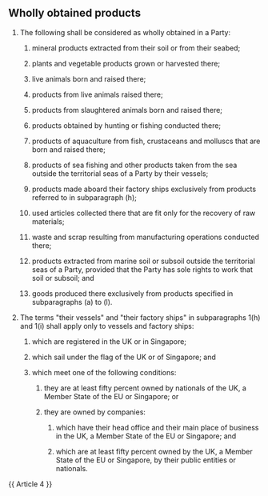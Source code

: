 ## Wholly obtained products
1. The following shall be considered as wholly obtained in a Party:

   1. mineral products extracted from their soil or from their seabed;

   2. plants and vegetable products grown or harvested there;

   3. live animals born and raised there;

   4. products from live animals raised there;

   5. products from slaughtered animals born and raised there; 

   6. products obtained by hunting or fishing conducted there;

   7. products of aquaculture from fish, crustaceans and molluscs that are born and raised there;

   8. products of sea fishing and other products taken from the sea outside the territorial seas of a Party by their vessels;

   9. products made aboard their factory ships exclusively from products referred to in subparagraph (h);

   10. used articles collected there that are fit only for the recovery of raw materials;

   11. waste and scrap resulting from manufacturing operations conducted there;

   12. products extracted from marine soil or subsoil outside the territorial seas of a Party, provided that the Party has sole rights to work that soil or subsoil; and

   13. goods produced there exclusively from products specified in subparagraphs (a) to (l).

2. The terms "their vessels" and "their factory ships" in subparagraphs 1(h) and 1(i) shall apply only to vessels and factory ships:

   1. which are registered in the UK or in Singapore; 

   2. which sail under the flag of the UK or of Singapore; and

   3. which meet one of the following conditions:

      1. they are at least fifty percent owned by nationals of the UK, a Member State of the EU or Singapore; or

      2. they are owned by companies:

         1. which have their head office and their main place of business in the UK, a Member State of the EU or Singapore; and

         2. which are at least fifty percent owned by the UK, a Member State of the EU or Singapore, by their public entities or nationals.

{{ Article 4 }}
